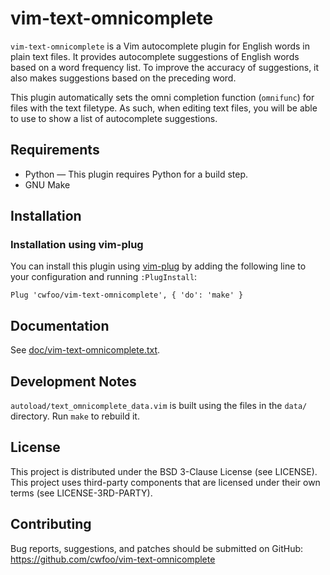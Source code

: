 # vim-text-omnicomplete

`vim-text-omnicomplete` is a Vim autocomplete plugin for English words in plain text files.
It provides autocomplete suggestions of English words based on
a word frequency list.
To improve the accuracy of suggestions,
it also makes suggestions based on
the preceding word.


This plugin automatically sets the omni completion function
(`omnifunc`)
for files with the text filetype.
As such,
when editing text files,
you will be able to use <C-x>  <C-o> to show a list of autocomplete suggestions.  


## Requirements
* Python — This plugin requires Python for a build step.
* GNU Make


## Installation

### Installation using vim-plug
You can install this plugin using [vim-plug](https://github.com/junegunn/vim-plug)
by adding the following line to your configuration and running `:PlugInstall`:
```vim
Plug 'cwfoo/vim-text-omnicomplete', { 'do': 'make' }
```


## Documentation
See [doc/vim-text-omnicomplete.txt](doc/vim-text-omnicomplete.txt).


## Development Notes
`autoload/text_omnicomplete_data.vim` is built using the files in the `data/`
directory. Run `make` to rebuild it.


## License
This project is distributed under the BSD 3-Clause License (see LICENSE).
This project uses third-party components that are licensed under their own terms
(see LICENSE-3RD-PARTY).


## Contributing
Bug reports, suggestions, and patches should be submitted on GitHub:
https://github.com/cwfoo/vim-text-omnicomplete
